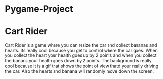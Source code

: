 # Pygame-Project
<h1> Cart Rider</h1> 
<p> Cart Rider is a game where you can resize the car and collect bananas and hearts. Its really cool because you get to control where the car goes. When you collect the heart your health goes up by 2 points and when you collect the banana your health goes down by 2 points. The background is really cool because it is a gif that shows the point of view thatd your really driving the car. Also the hearts and banana will randomly move down the screen. </p>  
